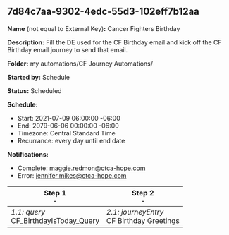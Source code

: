 ## 7d84c7aa-9302-4edc-55d3-102eff7b12aa

**Name** (not equal to External Key)**:** Cancer Fighters Birthday

**Description:** Fill the DE used for the CF Birthday email and kick off the CF Birthday email journey to send that email.

**Folder:** my automations/CF Journey Automations/

**Started by:** Schedule

**Status:** Scheduled

**Schedule:**

* Start: 2021-07-09 06:00:00 -06:00
* End: 2079-06-06 00:00:00 -06:00
* Timezone: Central Standard Time
* Recurrance: every day until end date

**Notifications:**

* Complete: maggie.redmon@ctca-hope.com
* Error: jennifer.mikes@ctca-hope.com

| Step 1<br>_<small>-</small>_ | Step 2<br>_<small>-</small>_ |
| --- | --- |
| _1.1: query_<br>CF_BirthdayIsToday_Query | _2.1: journeyEntry_<br>CF Birthday Greetings |
